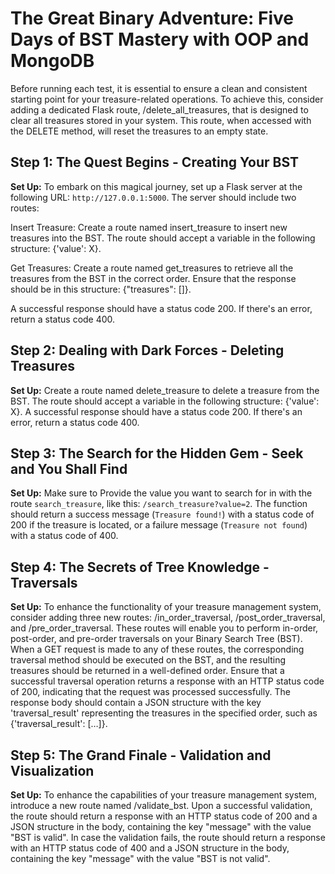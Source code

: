 # The Great Binary Adventure: Five Days of BST Mastery with OOP and MongoDB

Before running each test, it is essential to ensure a clean and consistent starting point for your treasure-related operations. To achieve this, consider adding a dedicated Flask route, /delete_all_treasures, that is designed to clear all treasures stored in your system. This route, when accessed with the DELETE method, will reset the treasures to an empty state.

## Step 1: The Quest Begins - Creating Your BST

**Set Up:**
To embark on this magical journey, set up a Flask server at the following URL: `http://127.0.0.1:5000`. The server should include two routes:

Insert Treasure:
Create a route named insert_treasure to insert new treasures into the BST. The route should accept a variable in the following structure: {'value': X}.

Get Treasures:
Create a route named get_treasures to retrieve all the treasures from the BST in the correct order. Ensure that the response should be in this structure: {"treasures": []}.

A successful response should have a status code 200. If there's an error, return a status code 400.

## Step 2: Dealing with Dark Forces - Deleting Treasures

**Set Up:**
Create a route named delete_treasure to delete a treasure from the BST. The route should accept a variable in the following structure: {'value': X}.
A successful response should have a status code 200. If there's an error, return a status code 400.

## Step 3: The Search for the Hidden Gem - Seek and You Shall Find

**Set Up:**
Make sure to Provide the value you want to search for in with the route `search_treasure`, like this: `/search_treasure?value=2`. 
The function should return a success message (`Treasure found!`) with a status code of 200 if the treasure is located, or a failure message (`Treasure not found`) with a status code of 400.

## Step 4: The Secrets of Tree Knowledge - Traversals

**Set Up:**
To enhance the functionality of your treasure management system, consider adding three new routes: /in_order_traversal, /post_order_traversal, and /pre_order_traversal. These routes will enable you to perform in-order, post-order, and pre-order traversals on your Binary Search Tree (BST). When a GET request is made to any of these routes, the corresponding traversal method should be executed on the BST, and the resulting treasures should be returned in a well-defined order. Ensure that a successful traversal operation returns a response with an HTTP status code of 200, indicating that the request was processed successfully. The response body should contain a JSON structure with the key 'traversal_result' representing the treasures in the specified order, such as {'traversal_result': […]}.

## Step 5: The Grand Finale - Validation and Visualization

**Set Up:**
To enhance the capabilities of your treasure management system, introduce a new route named /validate_bst. Upon a successful validation, the route should return a response with an HTTP status code of 200 and a JSON structure in the body, containing the key "message" with the value "BST is valid". In case the validation fails, the route should return a response with an HTTP status code of 400 and a JSON structure in the body, containing the key "message" with the value "BST is not valid".
